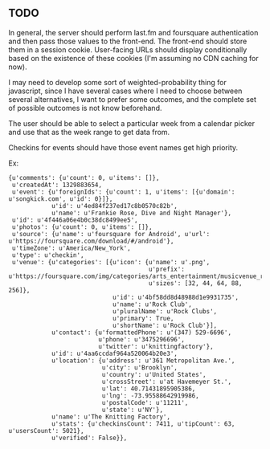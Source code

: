 TODO
----

In general, the server should perform last.fm and foursquare authentication and 
then pass those values to the front-end.  The front-end should store them in a 
session cookie.  User-facing URLs should display conditionally based on the existence 
of these cookies (I'm assuming no CDN caching for now).

I may need to develop some sort of weighted-probability thing for javascript, since
I have several cases where I need to choose between several alternatives, I want to 
prefer some outcomes, and the complete set of possible outcomes is not know beforehand.

The user should be able to select a particular week from a calendar picker and use 
that as the week range to get data from.

Checkins for events should have those event names get high priority.

Ex:

    {u'comments': {u'count': 0, u'items': []},
     u'createdAt': 1329883654,
     u'event': {u'foreignIds': {u'count': 1, u'items': [{u'domain': u'songkick.com', u'id': 0}]},
                u'id': u'4ed84f237ed17c8b0570c82b',
                u'name': u'Frankie Rose, Dive and Night Manager'},
     u'id': u'4f446a06e4b0c38dc8499ee5',
     u'photos': {u'count': 0, u'items': []},
     u'source': {u'name': u'foursquare for Android', u'url': u'https://foursquare.com/download/#/android'},
     u'timeZone': u'America/New_York',
     u'type': u'checkin',
     u'venue': {u'categories': [{u'icon': {u'name': u'.png',
                                           u'prefix': u'https://foursquare.com/img/categories/arts_entertainment/musicvenue_rockclub_',
                                           u'sizes': [32, 44, 64, 88, 256]},
                                 u'id': u'4bf58dd8d48988d1e9931735',
                                 u'name': u'Rock Club',
                                 u'pluralName': u'Rock Clubs',
                                 u'primary': True,
                                 u'shortName': u'Rock Club'}],
                u'contact': {u'formattedPhone': u'(347) 529-6696',
                             u'phone': u'3475296696',
                             u'twitter': u'knittingfactory'},
                u'id': u'4aa6ccdaf964a520064b20e3',
                u'location': {u'address': u'361 Metropolitan Ave.',
                              u'city': u'Brooklyn',
                              u'country': u'United States',
                              u'crossStreet': u'at Havemeyer St.',
                              u'lat': 40.71431895905386,
                              u'lng': -73.95588642919986,
                              u'postalCode': u'11211',
                              u'state': u'NY'},
                u'name': u'The Knitting Factory',
                u'stats': {u'checkinsCount': 7411, u'tipCount': 63, u'usersCount': 5021},
                u'verified': False}},
